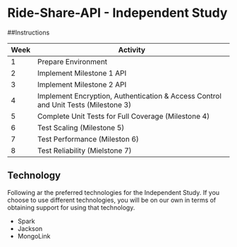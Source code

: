 # Ride-Share-API - Independent Study

##Instructions

| Week | Activity | 
|------|----|
|1	| Prepare Environment |
|2	| Implement Milestone 1 API |
|3	| Implement Milestone 2 API	|
|4	| Implement Encryption, Authentication & Access Control and Unit Tests (Milestone 3)|
|5 	| Complete Unit Tests for Full Coverage (Milestone 4)|
|6 | Test Scaling (Milestone 5)|
|7 	| Test Performance (Mileston 6)|
| 8 | Test Reliability (Mielstone 7)|


## Technology
	
Following ar the preferred technologies for the Independent Study. If you choose to use different technologies, you will be on our own in terms of obtaining support for using that technology. 

+ Spark
+ Jackson
+ MongoLink

